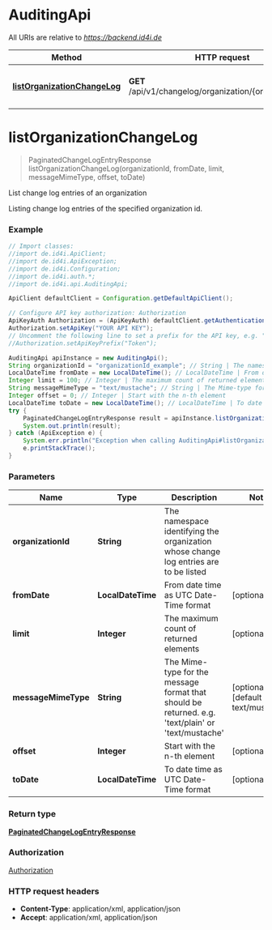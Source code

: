 # AuditingApi

All URIs are relative to *https://backend.id4i.de*

Method | HTTP request | Description
------------- | ------------- | -------------
[**listOrganizationChangeLog**](AuditingApi.md#listOrganizationChangeLog) | **GET** /api/v1/changelog/organization/{organizationId}/ | List change log entries of an organization


<a name="listOrganizationChangeLog"></a>
# **listOrganizationChangeLog**
> PaginatedChangeLogEntryResponse listOrganizationChangeLog(organizationId, fromDate, limit, messageMimeType, offset, toDate)

List change log entries of an organization

Listing change log entries of the specified organization id.

### Example
```java
// Import classes:
//import de.id4i.ApiClient;
//import de.id4i.ApiException;
//import de.id4i.Configuration;
//import de.id4i.auth.*;
//import de.id4i.api.AuditingApi;

ApiClient defaultClient = Configuration.getDefaultApiClient();

// Configure API key authorization: Authorization
ApiKeyAuth Authorization = (ApiKeyAuth) defaultClient.getAuthentication("Authorization");
Authorization.setApiKey("YOUR API KEY");
// Uncomment the following line to set a prefix for the API key, e.g. "Token" (defaults to null)
//Authorization.setApiKeyPrefix("Token");

AuditingApi apiInstance = new AuditingApi();
String organizationId = "organizationId_example"; // String | The namespace identifying the organization whose change log entries are to be listed
LocalDateTime fromDate = new LocalDateTime(); // LocalDateTime | From date time as UTC Date-Time format
Integer limit = 100; // Integer | The maximum count of returned elements
String messageMimeType = "text/mustache"; // String | The Mime-type for the message format that should be returned. e.g. 'text/plain' or 'text/mustache' 
Integer offset = 0; // Integer | Start with the n-th element
LocalDateTime toDate = new LocalDateTime(); // LocalDateTime | To date time as UTC Date-Time format
try {
    PaginatedChangeLogEntryResponse result = apiInstance.listOrganizationChangeLog(organizationId, fromDate, limit, messageMimeType, offset, toDate);
    System.out.println(result);
} catch (ApiException e) {
    System.err.println("Exception when calling AuditingApi#listOrganizationChangeLog");
    e.printStackTrace();
}
```

### Parameters

Name | Type | Description  | Notes
------------- | ------------- | ------------- | -------------
 **organizationId** | **String**| The namespace identifying the organization whose change log entries are to be listed |
 **fromDate** | **LocalDateTime**| From date time as UTC Date-Time format | [optional]
 **limit** | **Integer**| The maximum count of returned elements | [optional]
 **messageMimeType** | **String**| The Mime-type for the message format that should be returned. e.g. &#39;text/plain&#39; or &#39;text/mustache&#39;  | [optional] [default to text/mustache]
 **offset** | **Integer**| Start with the n-th element | [optional]
 **toDate** | **LocalDateTime**| To date time as UTC Date-Time format | [optional]

### Return type

[**PaginatedChangeLogEntryResponse**](PaginatedChangeLogEntryResponse.md)

### Authorization

[Authorization](../README.md#Authorization)

### HTTP request headers

 - **Content-Type**: application/xml, application/json
 - **Accept**: application/xml, application/json

